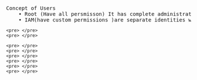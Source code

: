 <pre> 
Concept of Users  
    • Root (Have all persmisson) It has complete administrative access to all AWS services and resources within the account. 
    • IAM(have custom permissions )are separate identities with customizable permissions within an AWS account using IAM policies.IAM users can be granted permissions that allow them to perform some actions that are typically associated with the root account, but they do not inherently have the same level of control and access as the root account.IAM users cannot access certain sensitive account information or perform actions that are exclusive to the root account.
</pre>


    <pre> </pre>
    <pre> </pre>

    <pre> </pre>
    <pre> </pre>
    <pre> </pre>
    <pre> </pre>
    <pre> </pre>
    <pre> </pre>
    
